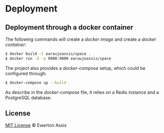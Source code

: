 # Deployment

## Deployment through a docker container

The following commands will create a *docker image* and create a *docker container*:

```sh
$ docker build -t earaujoassis/space .
$ docker run -d -p 9000:9000 earaujoassis/space
```

The project also provides a *docker-compose* setup, which could be configured through:

```sh
$ docker-compose up --build
```

As describe in the *docker-compose* file, it relies on a Redis instance and a PostgreSQL database.

## License

[MIT License](http://earaujoassis.mit-license.org/) &copy; Ewerton Assis
